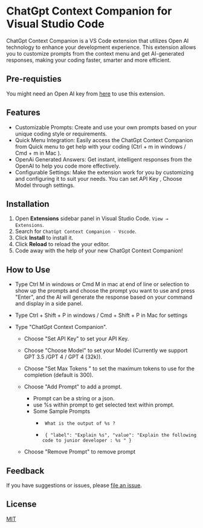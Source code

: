 # ChatGpt Context Companion for Visual Studio Code

ChatGpt Context Companion is a VS Code extension that utilizes Open AI technology to enhance your development experience. This extension allows you to customize prompts from the context menu and get AI-generated responses, making your coding faster, smarter and more efficient.

## Pre-requisties

You might need an Open AI key from [here](https://platform.openai.com/account/api-keys) to use this extension.

## Features

* Customizable Prompts: Create and use your own prompts based on your unique coding style or requirements. 
* Quick Menu Integration: Easily access the ChatGpt Context Companion from Quick menu to get help with your coding (Ctrl + m in windows / Cmd + m in Mac ). 
* OpenAi Generated Answers: Get instant, intelligent responses from the OpenAI to help you code more effectively.
* Configurable Settings: Make the extension work for you by customizing and configuring it to suit your needs. You can set API Key , Choose Model through settings.


## Installation

1. Open **Extensions** sidebar panel in Visual Studio Code. `View → Extensions`.
2. Search for `ChatGpt Context Companion - Vscode`.
3. Click **Install** to install it.
4. Click **Reload** to reload the your editor.
5. Code away with the help of your new ChatGpt Context Companion!




## How to Use

- Type Ctrl M in windows or Cmd M in mac at end of line or selection to show up the prompts and choose the prompt you want to use and press  "Enter", and the AI will generate the response based on your command and display in a side panel.

- Type Ctrl + Shift + P  in windows / Cmd + Shift + P in Mac  for settings
- Type "ChatGpt Context Companion".
    - Choose "Set API Key" to set your API Key.    
    - Choose "Choose Model" to set your Model (Currently we support GPT 3.5 /GPT 4 / GPT 4 (32k)).
    - Choose "Set Max Tokens " to set the maximum tokens to use for the completion (default is 300).
    - Choose "Add Prompt" to add a prompt.
        - Prompt can be a string or a json.
        - use %s within prompt to get selected text within prompt.
        - Some Sample Prompts
            - <code>  What is the output of %s ? </code>

            - <code> {
              "label": "Explain %s",
              "value": "Explain the following code to junior developer :  %s "
            }</code>

    - Choose "Remove Prompt" to  remove prompt







## Feedback

If you have suggestions or issues, please [file an issue](https://www.reddit.com/r/writeassistchatgpt/).


## License
[MIT](https://choosealicense.com/licenses/mit/)
